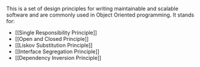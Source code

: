 This is a set of design principles for writing maintainable and scalable software and are commonly used in Object Oriented programming.
It stands for:
- [[Single Responsibility Principle]]
- [[Open and Closed Principle]]
- [[Liskov Substitution Principle]]
- [[Interface Segregation Principle]]
- [[Dependency Inversion Principle]]